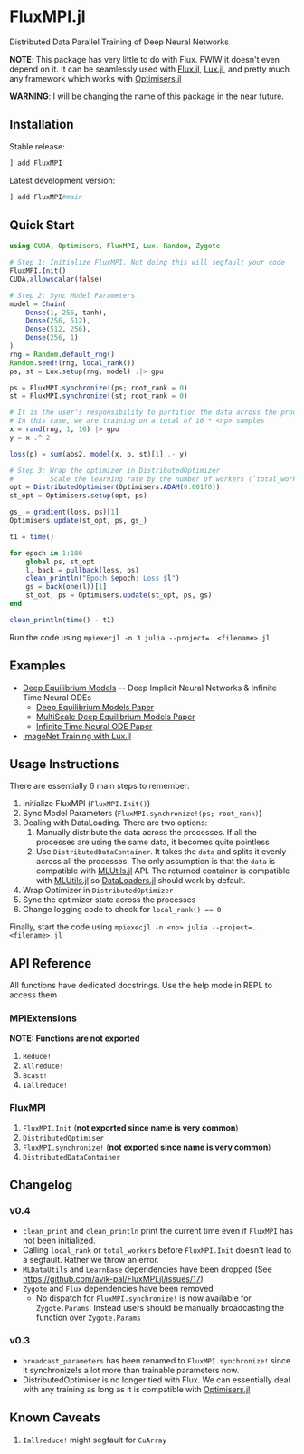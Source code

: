 # FluxMPI.jl

Distributed Data Parallel Training of Deep Neural Networks

**NOTE**: This package has very little to do with Flux. FWIW it doesn't even depend on it. It can be seamlessly used with [Flux.jl](https://github.com/FluxML/Flux.jl), [Lux.jl](https://github.com/avik-pal/Lux.jl), and pretty much any framework which works with [Optimisers.jl](https://github.com/FluxML/Optimisers.jl)

**WARNING**: I will be changing the name of this package in the near future.

## Installation

Stable release:

```julia
] add FluxMPI
```

Latest development version:

```julia
] add FluxMPI#main
```

## Quick Start

```julia
using CUDA, Optimisers, FluxMPI, Lux, Random, Zygote

# Step 1: Initialize FluxMPI. Not doing this will segfault your code
FluxMPI.Init()
CUDA.allowscalar(false)

# Step 2: Sync Model Parameters
model = Chain(
    Dense(1, 256, tanh),
    Dense(256, 512),
    Dense(512, 256),
    Dense(256, 1)
)
rng = Random.default_rng()
Random.seed!(rng, local_rank())
ps, st = Lux.setup(rng, model) .|> gpu

ps = FluxMPI.synchronize!(ps; root_rank = 0)
st = FluxMPI.synchronize!(st; root_rank = 0)

# It is the user's responsibility to partition the data across the processes
# In this case, we are training on a total of 16 * <np> samples
x = rand(rng, 1, 16) |> gpu
y = x .^ 2

loss(p) = sum(abs2, model(x, p, st)[1] .- y)

# Step 3: Wrap the optimizer in DistributedOptimizer
#         Scale the learning rate by the number of workers (`total_workers()`).
opt = DistributedOptimiser(Optimisers.ADAM(0.001f0))
st_opt = Optimisers.setup(opt, ps)

gs_ = gradient(loss, ps)[1]
Optimisers.update(st_opt, ps, gs_)

t1 = time()

for epoch in 1:100
    global ps, st_opt
    l, back = pullback(loss, ps)
    clean_println("Epoch $epoch: Loss $l")
    gs = back(one(l))[1]
    st_opt, ps = Optimisers.update(st_opt, ps, gs)
end

clean_println(time() - t1)
```

Run the code using `mpiexecjl -n 3 julia --project=. <filename>.jl`.

## Examples

* [Deep Equilibrium Models](https://github.com/SciML/FastDEQ.jl) -- Deep Implicit Neural Networks & Infinite Time Neural ODEs
  * [Deep Equilibrium Models Paper](https://arxiv.org/abs/1909.01377)
  * [MultiScale Deep Equilibrium Models Paper](https://arxiv.org/abs/2006.08656)
  * [Infinite Time Neural ODE Paper](https://arxiv.org/abs/2201.12240)
* [ImageNet Training with Lux.jl](https://github.com/avik-pal/Lux.jl/tree/main/examples/ImageNet)


## Usage Instructions

There are essentially 6 main steps to remember:

1. Initialize FluxMPI (`FluxMPI.Init()`)
2. Sync Model Parameters (`FluxMPI.synchronize!(ps; root_rank)`)
3. Dealing with DataLoading. There are two options:
    1. Manually distribute the data across the processes. If all the processes are using the same data, it becomes quite pointless
    2. Use `DistributedDataContainer`. It takes the `data` and splits it evenly across all the processes. The only assumption is that the `data` is compatible with [MLUtils.jl](https://github.com/JuliaML/MLUtils.jl) API. The returned container is compatible with [MLUtils.jl](https://github.com/JuliaML/MLUtils.jl) so [DataLoaders.jl](https://lorenzoh.github.io/DataLoaders.jl/dev/) should work by default.
4. Wrap Optimizer in `DistributedOptimizer`
5. Sync the optimizer state across the processes
6. Change logging code to check for `local_rank() == 0`

Finally, start the code using `mpiexecjl -n <np> julia --project=. <filename>.jl`

## API Reference

All functions have dedicated docstrings. Use the help mode in REPL to access them

### MPIExtensions

**NOTE: Functions are not exported**

1. `Reduce!`
2. `Allreduce!`
3. `Bcast!`
4. `Iallreduce!`

### FluxMPI

1. `FluxMPI.Init` (**not exported since name is very common**)
2. `DistributedOptimiser`
3. `FluxMPI.synchronize!` (**not exported since name is very common**)
4. `DistributedDataContainer`

## Changelog

### v0.4

* `clean_print` and `clean_println` print the current time even if `FluxMPI` has not been initialized.
* Calling `local_rank` or `total_workers` before `FluxMPI.Init` doesn't lead to a segfault. Rather we throw an error.
* `MLDataUtils` and `LearnBase` dependencies have been dropped (See https://github.com/avik-pal/FluxMPI.jl/issues/17)
* `Zygote` and `Flux` dependencies have been removed
    * No dispatch for `FluxMPI.synchronize!` is now available for `Zygote.Params`. Instead users should be manually broadcasting the function over `Zygote.Params`

### v0.3

* `broadcast_parameters` has been renamed to `FluxMPI.synchronize!` since it synchronize!s a lot more than trainable parameters now.
* DistributedOptimiser is no longer tied with Flux. We can essentially deal with any training as long as it is compatible with [Optimisers.jl](https://github.com/FluxML/Optimisers.jl)

## Known Caveats

1. `Iallreduce!` might segfault for `CuArray`
